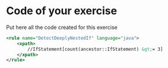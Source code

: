 # Code of your exercise

Put here all the code created for this exercise
```xml
<rule name="DetectDeeplyNestedIf" language="java">
    <xpath>
        //IfStatement[count(ancestor::IfStatement) &gt;= 3]
    </xpath>
</rule>
```
